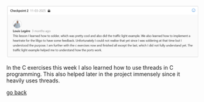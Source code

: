 ![inesFeedbackWeek4](images/inesFeedbackWeek4.png "inesFeedbackWeek4")

In the C exercises this week I also learned how to use threads in C programming. This also helped later in the project immensely since it heavily uses threads.

[go back](/doc/PersonalDevelopmentPlan.md)
